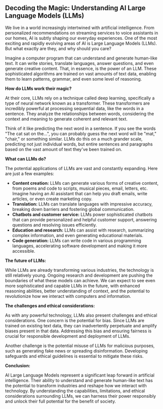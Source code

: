 ## Decoding the Magic: Understanding AI Large Language Models (LLMs)

We live in a world increasingly intertwined with artificial intelligence. From personalized recommendations on streaming services to voice assistants in our homes, AI is subtly shaping our everyday experiences.  One of the most exciting and rapidly evolving areas of AI is Large Language Models (LLMs).  But what exactly are they, and why should you care?

Imagine a computer program that can understand and generate human-like text. It can write stories, translate languages, answer questions, and even generate creative content. That, in essence, is the power of an LLM.  These sophisticated algorithms are trained on vast amounts of text data, enabling them to learn patterns, grammar, and even some level of reasoning.

**How do LLMs work their magic?**

At their core, LLMs rely on a technique called deep learning, specifically a type of neural network known as a transformer.  These transformers are incredibly powerful at processing sequential data, like the words in a sentence.  They analyze the relationships between words, considering the context and meaning to generate coherent and relevant text.

Think of it like predicting the next word in a sentence.  If you see the words "The cat sat on the...", you can probably guess the next word will be "mat," "chair," or something similar. LLMs do this on a much grander scale, predicting not just individual words, but entire sentences and paragraphs based on the vast amount of text they've been trained on.

**What can LLMs do?**

The potential applications of LLMs are vast and constantly expanding.  Here are just a few examples:

* **Content creation:** LLMs can generate various forms of creative content, from poems and code to scripts, musical pieces, email, letters, etc. Imagine having an AI assistant that can help you draft emails, write articles, or even create marketing copy.
* **Translation:**  LLMs can translate languages with impressive accuracy, breaking down barriers and fostering global communication.
* **Chatbots and customer service:**  LLMs power sophisticated chatbots that can provide personalized and helpful customer support, answering questions and resolving issues efficiently.
* **Education and research:** LLMs can assist with research, summarizing complex information, and even generating educational materials.
* **Code generation:** LLMs can write code in various programming languages, accelerating software development and making it more accessible.

**The future of LLMs:**

While LLMs are already transforming various industries, the technology is still relatively young.  Ongoing research and development are pushing the boundaries of what these models can achieve.  We can expect to see even more sophisticated and capable LLMs in the future, with enhanced reasoning abilities, better understanding of context, and the potential to revolutionize how we interact with computers and information.

**The challenges and ethical considerations:**

As with any powerful technology, LLMs also present challenges and ethical considerations.  One concern is the potential for bias.  Since LLMs are trained on existing text data, they can inadvertently perpetuate and amplify biases present in that data.  Addressing this bias and ensuring fairness is crucial for responsible development and deployment of LLMs.

Another challenge is the potential misuse of LLMs for malicious purposes, such as generating fake news or spreading disinformation.  Developing safeguards and ethical guidelines is essential to mitigate these risks.

**Conclusion:**

AI Large Language Models represent a significant leap forward in artificial intelligence.  Their ability to understand and generate human-like text has the potential to transform industries and reshape how we interact with technology.  By understanding the capabilities, limitations, and ethical considerations surrounding LLMs, we can harness their power responsibly and unlock their full potential for the benefit of society.